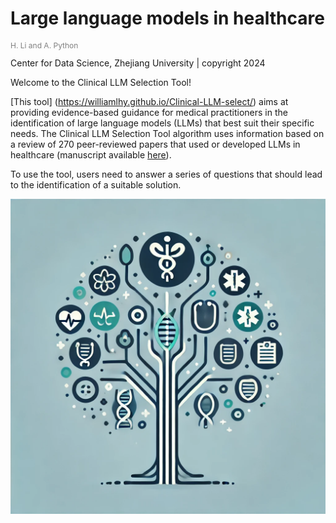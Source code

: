 # Large language models in healthcare
<p style="color: grey; font-size: 12px;">H. Li and A. Python</p>
Center for Data Science, Zhejiang University | copyright 2024


Welcome to the Clinical LLM Selection Tool! 

[This tool] (https://williamlhy.github.io/Clinical-LLM-select/) aims at providing evidence-based guidance for medical practitioners in the identification of large language models (LLMs) that best suit their specific needs. 
The Clinical LLM Selection Tool algorithm uses information based on a review of 270 peer-reviewed papers that used or developed LLMs in healthcare (manuscript available [here](https://www.jmir.org/2025/1/e71916/)).

To use the tool, users need to answer a series of questions that should lead to the identification of a suitable solution. 
<p align="center">
  <img src="LLMtool.jpg" alt="Clinical LLM Decision Tree" style="max-width: 100%; height: auto;">
</p>
